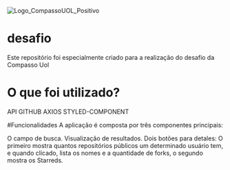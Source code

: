 
![Logo_CompassoUOL_Positivo](https://user-images.githubusercontent.com/81257067/123703741-2f1c8380-d83b-11eb-967b-160af599cabf.png)


# desafio
Este repositório foi especialmente criado para a realização do desafio da Compasso Uol

# O que foi utilizado?
API GITHUB
AXIOS
STYLED-COMPONENT

#Funcionalidades
A aplicação é composta por três componentes principais:

O campo de busca.
Visualização de resultados.
Dois botões para detales:
O primeiro mostra quantos repositórios públicos um determinado usuário tem, e quando clicado,  lista os nomes e a quantidade de forks, 
o segundo mostra os Starreds.


